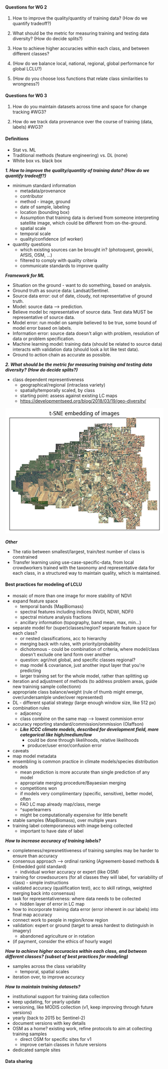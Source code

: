 #### Questions for WG 2

1.	How to improve the quality/quantity of training data? (How do we quantify tradeoff?)

2.	What should be the metric for measuring training and testing data diversity? (How do decide splits?)

3.	How to achieve higher accuracies within each class, and between different classes?

4.	(How do we balance local, national, regional, global performance for global LCLU?)

5.	(How do you choose loss functions that relate class similarities to wrongness?)

#### Questions for WG 3 

1.	How do you maintain datasets across time and space for change tracking #WG3?

2.	How do we track data provenance over the course of training (data, labels) #WG3?

#### Definitions
- Stat vs. ML
- Traditional methods (feature engineering) vs. DL (none)
- White box vs. black box

***1. How to improve the quality/quantity of training data? (How do we quantify tradeoff?)***
- minimum standard information
  - metadata/provenance
  - contributor
  - method - image, ground
  - date of sample, labeling
  - location (bounding box)
  - Assumption that training data is derived from someone interpreting satellite image, which could be different from on-the-ground.
  - spatial scale
  - temporal scale
  - quality/confidence (of worker)
- quantity questions
  - which existing sources can be brought in? (photoquest, geowiki, AfSIS, OSM, ...)
  - filtered to comply with quality criteria
  - communicate standards to improve quality

***Framework for ML***
- Situation on the ground - want to do something, based on analysis.
- Ground truth as source data: Landsat/Sentinel.
- Source data error: out of date, cloudy, not representative of ground truth.
- Model: source data --> prediction.
- Believe model bc representative of source data. Test data MUST be representative of source data.
- Model error: run model on sample believed to be true, some bound of model error based on labels.
- Information error: source data doesn't align with problem, resolution of data or problem specification.
- Machine learning model: training data (should be related to source data) interacts with validation data (should look a lot like test data).
- Ground to action chain as accurate as possible.

***2. What should be the metric for measuring training and testing data diversity? (How do decide splits?)***
- class dependent representiveness
  - geographical/regional (intraclass variety)
  - spatially/temporally scaled, by class 
  - starting point: assess against existing LC maps
  - https://developmentseed.org/blog/2018/03/19/geo-diversity/


![alt text](tsne.png)


***Other***
- The ratio between smallest/largest, train/test number of class is constrained
- Transfer learning using use-case-specific-data, from local crowdworkers trained with the taxonomy and representative data for each class, in a structured way to maintain quality, which is maintained.

#### Best practices for modeling of LCLU
- mosaic of more than one image for more stability of NDVI
- expand feature space
  - temporal bands (MapBiomass)
  - spectral features including indices (NVDI, NDWI, NDFI)
  - spectral mixture analysis fractions
  - ancillary information (topography, band mean, max, min...)
- separate model for (super)classes/region? separate feature space for each class?
  - or nested classifications, acc to hierarchy
  - merging back with rules, with priority/probability
  - dichotomous - could be combination of criteria, where model/class doesn't exclude one land form over another
  - question: agri/not global, and specific classes regional?
  - map model & covariance, just another input layer that you're predicting
  - larger training set for the whole model, rather than splitting up
- iteration and adjustment of methods (to address problem areas, guide new traininig sample collectionn)
- appropriate class balance/weight (rule of thumb might emerge, over/undersamlple under/over represented)
- DL - different spatial strategy (large enough window size, like 512 px)
- combination rules
  - adjacency
  - class combine on the same map --> lowest commision error
- accuracy reporting standard/commission/ommission (Olaffson)
  - ***Like ICCC climate models, described for development field, more categorical like high/medium/low***
    - could be done through likelihoods, relative likelihoods
    - producer/user error/confusion error
- caveats
- map model metadata
- ensembling is common practice in climate models/species distribution models
  - mean prediction is more accurate than single prediction of any model
  - appropriate merging procedure/Bayaesian merging
  - competitions won
  - if models very complimentary (specific, sensitive), better model, often
  - FAO LC map already map/class, merge
  - ^superlearners
  - might be computationally expensive for little benefit
- stable samples (MapBiomass), over multiple years
- training label cotemporaneous with image being collected
  - important to have date of label

***How to increase accuracy of training labels?***
- completeness/represnetitiveness of training samples may be harder to ensure than accuracy
- consensus approach  --> ordinal ranking (Agreement-based methods & Embedded gold standard)
  - individual worker accuracy or expert (like OSM)
- training for crowdsourcers (for all classes they will label, for variability of class) - simple instructions
- validated accuracy (qualification test), acc to skill ratings, weighted merging back into consensus)
- task for representativeness: where data needs to be collected
  - hidden layer of error in LC map
- how to incorporate training data error (error inherent in our labels) into final map accuracy
- connect work to people in region/know region
- validation: expert or ground (target to areas hardest to distinguish in imagery)
  - abandoned agriculture or in rotation
- (if payment, consider the ethics of hourly wage)

***How to achieve higher accuracies within each class, and between different classes? (subset of best practices for modeling)***
- samples across the class variability
  - temporal, spatial scales
- iteration over, to improve accuracy

***How to maintain training datasets?***
- institutional support for training data collection
- keep updating, for yearly update
- versioning, like MODIS collection (v1, keep improving through future versions)
- yearly (back to 2015 bc Sentinel-2)
- document versions with key details
- OSM as a home? existing work, refine protocols to aim at collecting training samples
  - direct OSM for specific sites for v1
  - improve certain classes in future versions
- dedicated sample sites

#### Data sharing

